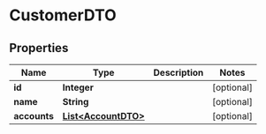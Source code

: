 
# CustomerDTO

## Properties
Name | Type | Description | Notes
------------ | ------------- | ------------- | -------------
**id** | **Integer** |  |  [optional]
**name** | **String** |  |  [optional]
**accounts** | [**List&lt;AccountDTO&gt;**](AccountDTO.md) |  |  [optional]



